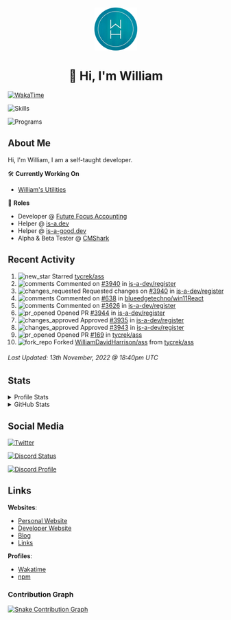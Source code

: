<p align="center"><a href="https://williamharrison.me"><img src="https://raw.githubusercontent.com/WilliamDavidHarrison/WilliamDavidHarrison/main/assets/logo.png" height="100" width="100"></a></p>

<h1 align="center">👋 Hi, I'm William</h1>

[![WakaTime](https://wakatime.com/badge/user/817e29c1-e1ac-4adc-936b-37bfa447c165.svg?style=for-the-badge)](https://wakatime.com/@wh)

![Skills](https://skillicons.dev/icons?i=html,css,js,nodejs,py,markdown,tailwindcss)

![Programs](https://skillicons.dev/icons?i=vscode,github,githubactions,stackoverflow,cloudflare,netlify,vercel,mongodb,jquery)

<h2>About Me</h2>

Hi, I'm William, I am a self-taught developer.

🛠️ **Currently Working On**
- [William's Utilities](https://github.com/williamsutilities/bot)

💼 **Roles**
- Developer @ [Future Focus Accounting](https://github.com/futurefocusaccounting)
- Helper @ [is-a.dev](https://github.com/is-a-dev/register)
- Helper @ [is-a-good.dev](https://github.com/is-a-good-dev/register)
- Alpha & Beta Tester @ [CMShark](https://github.com/wclarkey/cmshark)

<h2>Recent Activity</h2>

<!--RECENT_ACTIVITY:start-->
1. ![new_star](https://cdn.jsdelivr.net/gh/Readme-Workflows/Readme-Icons@main/icons/octicons/StarredRepositoryYellow.svg) Starred [tycrek/ass](https://github.com/tycrek/ass)
2. ![comments](https://cdn.jsdelivr.net/gh/Readme-Workflows/Readme-Icons@main/icons/octicons/Comment.svg) Commented on [#3940](https://github.com/is-a-dev/register/pull/3940#discussion_r1020840032) in [is-a-dev/register](https://github.com/is-a-dev/register)
3. ![changes_requested](https://cdn.jsdelivr.net/gh/Readme-Workflows/Readme-Icons@main/icons/octicons/RequestedChanges.svg) Requested changes on [#3940](https://github.com/is-a-dev/register/pull/3940#pullrequestreview-1178187136) in [is-a-dev/register](https://github.com/is-a-dev/register)
4. ![comments](https://cdn.jsdelivr.net/gh/Readme-Workflows/Readme-Icons@main/icons/octicons/Comment.svg) Commented on [#638](https://github.com/blueedgetechno/win11React/issues/638#issuecomment-1312630679) in [blueedgetechno/win11React](https://github.com/blueedgetechno/win11React)
5. ![comments](https://cdn.jsdelivr.net/gh/Readme-Workflows/Readme-Icons@main/icons/octicons/Comment.svg) Commented on [#3626](https://github.com/is-a-dev/register/pull/3626#issuecomment-1312608832) in [is-a-dev/register](https://github.com/is-a-dev/register)
6. ![pr_opened](https://cdn.jsdelivr.net/gh/Readme-Workflows/Readme-Icons@main/icons/octicons/PullRequestOpened.svg) Opened PR [#3944](https://github.com/is-a-dev/register/pull/3944) in [is-a-dev/register](https://github.com/is-a-dev/register)
7. ![changes_approved](https://cdn.jsdelivr.net/gh/Readme-Workflows/Readme-Icons@main/icons/octicons/ApprovedChanges.svg) Approved [#3935](https://github.com/is-a-dev/register/pull/3935#pullrequestreview-1178173710) in [is-a-dev/register](https://github.com/is-a-dev/register)
8. ![changes_approved](https://cdn.jsdelivr.net/gh/Readme-Workflows/Readme-Icons@main/icons/octicons/ApprovedChanges.svg) Approved [#3943](https://github.com/is-a-dev/register/pull/3943#pullrequestreview-1178173675) in [is-a-dev/register](https://github.com/is-a-dev/register)
9. ![pr_opened](https://cdn.jsdelivr.net/gh/Readme-Workflows/Readme-Icons@main/icons/octicons/PullRequestOpened.svg) Opened PR [#169](https://github.com/tycrek/ass/pull/169) in [tycrek/ass](https://github.com/tycrek/ass)
10. ![fork_repo](https://cdn.jsdelivr.net/gh/Readme-Workflows/Readme-Icons@main/icons/octicons/ForkedRepository.svg) Forked [WilliamDavidHarrison/ass](https://github.com/WilliamDavidHarrison/ass) from [tycrek/ass](https://github.com/tycrek/ass)
<!--RECENT_ACTIVITY:end-->

<!--RECENT_ACTIVITY:last_update-->
###### Last Updated: 13th November, 2022 @ 18:40pm UTC
<!--RECENT_ACTIVITY:last_update_end-->

<h2>Stats</h2>

<details>
<summary>Profile Stats</summary>

<br>

[![Profile Views](https://komarev.com/ghpvc/?username=williamdavidharrison&color=blue&style=for-the-badge)](https://github.com/williamdavidharrison)

</details>

<details>
<summary>GitHub Stats</summary>

<br>

[![GitHub Stats](https://github-readme-stats.api.williamharrison.dev/api?username=williamdavidharrison&theme=algolia&show_icons=true&border_radius=8&count_private=true&include_all_commits=true)](https://github.com/williamdavidharrison)

[![Top Languages](https://github-readme-stats.api.williamharrison.dev/api/top-langs/?username=williamdavidharrison&theme=algolia&layout=compact&border_radius=8)](https://github.com/williamdavidharrison)

[![GitHub Streak](https://wh-github-readme-streak-stats.herokuapp.com/?user=WilliamDavidHarrison&theme=dark)](https://github.com/williamdavidharrison)

</details>

<h2>Social Media</h2>

[![Twitter](https://img.shields.io/twitter/follow/WDHarrison09?color=1DA1F2&logo=twitter&style=for-the-badge)](https://twitter.com/intent/user?screen_name=wdharrison09)

[![Discord Status](https://discord-md-badge.api.williamharrison.dev/api/shield/853158265466257448?theme=discord-inverted)](https://discord.com/users/853158265466257448)

[![Discord Profile](https://lanyard-profile-readme.api.williamharrison.dev/api/853158265466257448)](https://discord.com/users/853158265466257448)

<h2>Links</h2>

**Websites**:
- [Personal Website](https://william.net.au)
- [Developer Website](https://williamharrison.dev)
- [Blog](https://www.williamharrison.blog)
- [Links](https://williamharrison.me)

**Profiles**:
- [Wakatime](https://wakatime.com/@wh)
- [npm](https://www.npmjs.com/~wdharrison09)

### Contribution Graph
[![Snake Contribution Graph](https://github.com/WilliamDavidHarrison/WilliamDavidHarrison/blob/output/github-contribution-grid-snake.svg)](https://github.com/williamdavidharrison)
